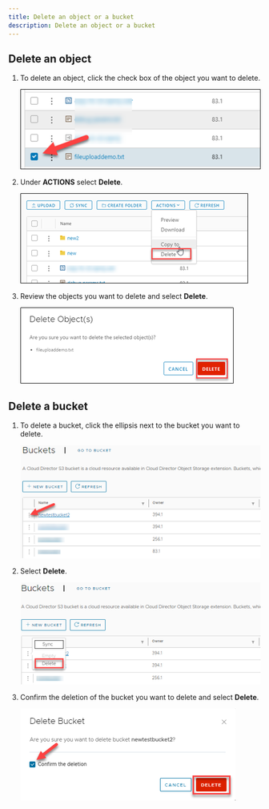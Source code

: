 ```yaml
---
title: Delete an object or a bucket
description: Delete an object or a bucket
---
```


## Delete an object

1. To delete an object, click the check box of the object you want to delete.

    ![Delete Object](./assets/delete_object.png)

1. Under **ACTIONS** select **Delete**.

    ![Delete Object](./assets/delete_object2.png)

1. Review the objects you want to delete and select **Delete**.

    ![Delect Object](./assets/delete_object3.png)

## Delete a bucket

1. To delete a bucket, click the ellipsis next to the bucket you want to delete.

    ![Delete Bucket](./assets/delete_bucket.png)

1. Select **Delete**.

    ![Delete Bucket](./assets/delete_bucket2.png)

1. Confirm the deletion of the bucket you want to delete and select **Delete**.

    ![Delete Bucket](./assets/delete_bucket3.png)